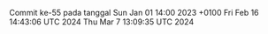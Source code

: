 Commit ke-55 pada tanggal Sun Jan 01 14:00 2023 +0100
Fri Feb 16 14:43:06 UTC 2024
Thu Mar  7 13:09:35 UTC 2024
